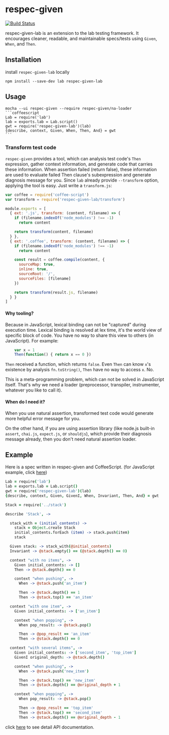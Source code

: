 # respec-given

[![Build Status](https://travis-ci.org/cades/respec-given-lab.svg?branch=master)](https://travis-ci.org/cades/respec-given)

respec-given-lab is an extension to the lab testing framework. It encourages cleaner, readable, and maintainable specs/tests using `Given`, `When`, and `Then`.

## Installation

install `respec-given-lab` locally

    npm install --save-dev lab respec-given-lab

## Usage


    mocha --ui respec-given --require respec-given/na-loader
    ```coffeescript
    Lab = require('lab')
    lab = exports.lab = Lab.script()
    gwt = require('respec-given-lab')(lab)
    {describe, context, Given, When, Then, And} = gwt
    ```


### Transform test code

`respec-given` provides a tool, which can analysis test code's `Then` expression, gather context information, and generate code that carries these information. When assertion failed (return false), these information are used to evaluate failed Then clause's subexpression and generate diagnosis message for you. Since `lab` already provide `--transform` option, applying the tool is easy. Just write a `transform.js`:

```js
var coffee = require('coffee-script')
var transform = require('respec-given-lab/transform')

module.exports = [
  { ext: '.js', transform: (content, filename) => {
    if (filename.indexOf('node_modules') !== -1)
      return content

    return transform(content, filename)
  } },
  { ext: '.coffee', transform: (content, filename) => {
    if (filename.indexOf('node_modules') !== -1)
      return content

    const result = coffee.compile(content, {
      sourceMap: true,
      inline: true,
      sourceRoot: '/',
      sourceFiles: [filename]
    })

    return transform(result.js, filename)
  } }
]
```

#### Why tooling?

Because in JavaScript, lexical binding can not be "captured" during execution time. Lexical binding is resolved at lex time, it's the world view of specific block of code. You have no way to share this view to others (in JavaScript). For example:

```js
    var x = 1
    Then(function() { return x == 0 })
```

`Then` received a function, which returns `false`. Even `Then` can know `x`'s existence by analysis `fn.toString()`, `Then` have no way to access `x`. No.

This is a meta-programming problem, which can not be solved in JavaScript itself. That's why we need a loader (preprocessor, transpiler, instrumenter, whatever you like to call it).

#### When do I need it?

When you use natural assertion, transformed test code would generate more helpful error message for you.

On the other hand, if you are using assertion library (like node.js built-in `assert`, `chai.js`, `expect.js`, or `shouldjs`), which provide their diagnosis message already, then you don't need natural assertion loader.



## Example

Here is a spec written in respec-given and CoffeeScript. (for JavaScript example, click [here](#lexical-style))

```coffeescript
Lab = require('lab')
lab = exports.lab = Lab.script()
gwt = require('respec-given-lab')(lab)
{describe, context, Given, GivenI, When, Invariant, Then, And} = gwt

Stack = require('../stack')

describe 'Stack', ->

  stack_with = (initial_contents) ->
    stack = Object.create Stack
    initial_contents.forEach (item) -> stack.push(item)
    stack

  Given stack: -> stack_with(@initial_contents)
  Invariant -> @stack.empty() == (@stack.depth() == 0)

  context "with no items", ->
    Given initial_contents: -> []
    Then -> @stack.depth() == 0

    context "when pushing", ->
      When -> @stack.push('an_item')

      Then -> @stack.depth() == 1
      Then -> @stack.top() == 'an_item'

  context "with one item", ->
    Given initial_contents: -> ['an_item']

    context "when popping", ->
      When pop_result: -> @stack.pop()

      Then -> @pop_result == 'an_item'
      Then -> @stack.depth() == 0

  context "with several items", ->
    Given initial_contents: -> ['second_item', 'top_item']
    GivenI original_depth: -> @stack.depth()

    context "when pushing", ->
      When -> @stack.push('new_item')

      Then -> @stack.top() == 'new_item'
      Then -> @stack.depth() == @original_depth + 1

    context "when popping", ->
      When pop_result: -> @stack.pop()

      Then -> @pop_result == 'top_item'
      Then -> @stack.top() == 'second_item'
      Then -> @stack.depth() == @original_depth - 1
```

click [here](https://github.com/cades/respec-given#given) to see detail API documentation.
